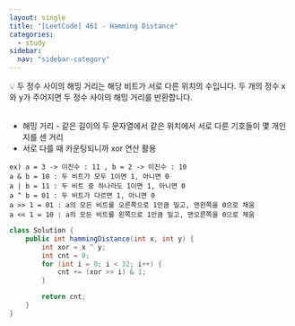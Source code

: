 ```yaml
---
layout: single
title: "[LeetCode] 461 - Hamming Distance"
categories:
  - study
sidebar:
  nav: "sidebar-category"
---
```


💡 두 정수 사이의 해밍 거리는 해당 비트가 서로 다른 위치의 수입니다. 두 개의 정수 x와 y가 주어지면 두 정수 사이의 해밍 거리를 반환합니다.
<br />
<br />
- 해밍 거리 - 같은 길이의 두 문자열에서 같은 위치에서 서로 다른 기호들이 몇 개인지를 센 거리
- 서로 다를 때 카운팅되니까 xor 연산 활용 
```
ex) a = 3 -> 이진수 : 11 , b = 2 -> 이진수 : 10
a & b = 10 : 두 비트가 모두 1이면 1, 아니면 0 
a | b = 11 : 두 비트 중 하나라도 1이면 1, 아니면 0 
a ^ b = 01 : 두 비트가 다르면 1, 아니면 0 
a >> 1 = 01 : a의 모든 비트를 오른쪽으로 1만큼 밀고, 맨왼쪽을 0으로 채움
a << 1 = 10 : a의 모든 비트를 왼쪽으로 1만큼 밀고, 맨오른쪽을 0으로 채움 
```

``` java
class Solution {
    public int hammingDistance(int x, int y) {
        int xor = x ^ y;
        int cnt = 0;
        for (int i = 0; i < 32; i++) {
            cnt += (xor >> i) & 1;
        }

        return cnt;
    }
}
```
